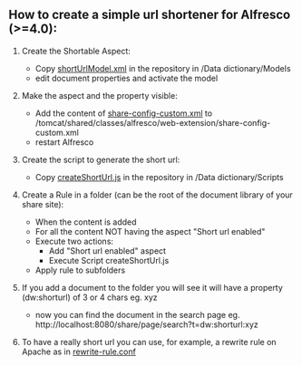 How to create a simple url shortener for Alfresco (>=4.0):
-------------------------------------------------

1. Create the Shortable Aspect: 
    * Copy [shortUrlModel.xml](https://gist.github.com/2779867#file_short_url_model.xml) in the repository in /Data dictionary/Models
    * edit document properties and activate the model

2. Make the aspect and the property visible:
    * Add the content of [share-config-custom.xml](https://gist.github.com/2779867#file_share_config_custom.xml) to /tomcat/shared/classes/alfresco/web-extension/share-config-custom.xml
    * restart Alfresco

3. Create the script to generate the short url:
    * Copy [createShortUrl.js](https://gist.github.com/2779867#file_create_short_url.js) in the repository in /Data dictionary/Scripts

4. Create a Rule in a folder (can be the root of the document library of your share site):
    * When the content is added
    * For all the content NOT having the aspect "Short url enabled"
    * Execute two actions:
        * Add "Short url enabled" aspect
        * Execute Script createShortUrl.js
    * Apply rule to subfolders


5. If you add a document to the folder you will see it will have a property (dw:shorturl) of 3 or 4 chars eg. xyz
    * now you can find the document in the search page eg. http://localhost:8080/share/page/search?t=dw:shorturl:xyz

6. To have a really short url you can use, for example, a rewrite rule on Apache as in [rewrite-rule.conf](https://gist.github.com/2779867#file_rewrite_rule.conf) 